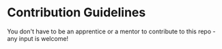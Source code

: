 Contribution Guidelines
=======================

You don't have to be an apprentice or a mentor to contribute to this repo - any
input is welcome!
